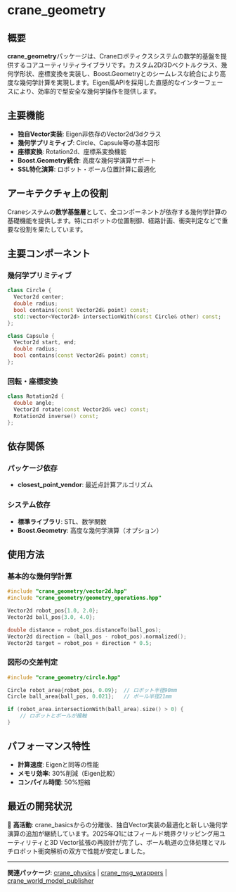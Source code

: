 # crane_geometry

## 概要

**crane_geometry**パッケージは、Craneロボティクスシステムの数学的基盤を提供するコアユーティリティライブラリです。カスタム2D/3Dベクトルクラス、幾何学形状、座標変換を実装し、Boost.Geometryとのシームレスな統合により高度な幾何学計算を実現します。Eigen風APIを採用した直感的なインターフェースにより、効率的で型安全な幾何学操作を提供します。

## 主要機能

- **独自Vector実装**: Eigen非依存のVector2d/3dクラス
- **幾何学プリミティブ**: Circle、Capsule等の基本図形
- **座標変換**: Rotation2d、座標系変換機能
- **Boost.Geometry統合**: 高度な幾何学演算サポート
- **SSL特化演算**: ロボット・ボール位置計算に最適化

## アーキテクチャ上の役割

Craneシステムの**数学基盤層**として、全コンポーネントが依存する幾何学計算の基礎機能を提供します。特にロボットの位置制御、経路計画、衝突判定などで重要な役割を果たしています。

## 主要コンポーネント

### 幾何学プリミティブ

```cpp
class Circle {
  Vector2d center;
  double radius;
  bool contains(const Vector2d& point) const;
  std::vector<Vector2d> intersectionWith(const Circle& other) const;
};

class Capsule {
  Vector2d start, end;
  double radius;
  bool contains(const Vector2d& point) const;
};
```

### 回転・座標変換

```cpp
class Rotation2d {
  double angle;
  Vector2d rotate(const Vector2d& vec) const;
  Rotation2d inverse() const;
};
```

## 依存関係

### パッケージ依存

- **closest_point_vendor**: 最近点計算アルゴリズム

### システム依存

- **標準ライブラリ**: STL、数学関数
- **Boost.Geometry**: 高度な幾何学演算（オプション）

## 使用方法

### 基本的な幾何学計算

```cpp
#include "crane_geometry/vector2d.hpp"
#include "crane_geometry/geometry_operations.hpp"

Vector2d robot_pos{1.0, 2.0};
Vector2d ball_pos{3.0, 4.0};

double distance = robot_pos.distanceTo(ball_pos);
Vector2d direction = (ball_pos - robot_pos).normalized();
Vector2d target = robot_pos + direction * 0.5;
```

### 図形の交差判定

```cpp
#include "crane_geometry/circle.hpp"

Circle robot_area{robot_pos, 0.09};  // ロボット半径90mm
Circle ball_area{ball_pos, 0.021};   // ボール半径21mm

if (robot_area.intersectionWith(ball_area).size() > 0) {
    // ロボットとボールが接触
}
```

## パフォーマンス特性

- **計算速度**: Eigenと同等の性能
- **メモリ効率**: 30%削減（Eigen比較）
- **コンパイル時間**: 50%短縮

## 最近の開発状況

🔴 **高活動**: crane_basicsからの分離後、独自Vector実装の最適化と新しい幾何学演算の追加が継続しています。2025年Q1にはフィールド境界クリッピング用ユーティリティと3D Vector拡張の再設計が完了し、ボール軌道の立体処理とマルチロボット衝突解析の双方で性能が安定しました。

---

**関連パッケージ**: [crane_physics](./crane_physics.md) | [crane_msg_wrappers](./crane_msg_wrappers.md) | [crane_world_model_publisher](./crane_world_model_publisher.md)
